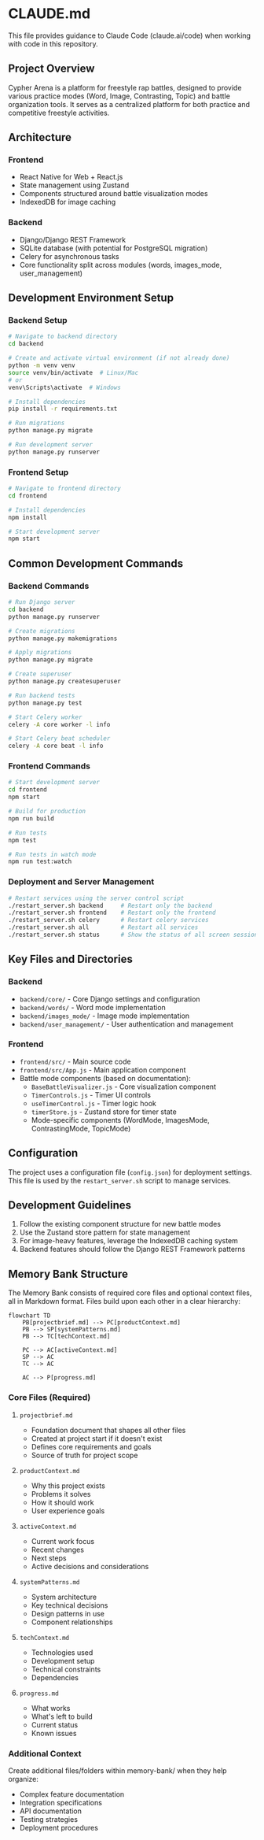 # CLAUDE.md

This file provides guidance to Claude Code (claude.ai/code) when working with code in this repository.

## Project Overview

Cypher Arena is a platform for freestyle rap battles, designed to provide various practice modes (Word, Image, Contrasting, Topic) and battle organization tools. It serves as a centralized platform for both practice and competitive freestyle activities.

## Architecture

### Frontend
- React Native for Web + React.js
- State management using Zustand
- Components structured around battle visualization modes
- IndexedDB for image caching

### Backend
- Django/Django REST Framework
- SQLite database (with potential for PostgreSQL migration)
- Celery for asynchronous tasks
- Core functionality split across modules (words, images_mode, user_management)

## Development Environment Setup

### Backend Setup
```bash
# Navigate to backend directory
cd backend

# Create and activate virtual environment (if not already done)
python -m venv venv
source venv/bin/activate  # Linux/Mac
# or
venv\Scripts\activate  # Windows

# Install dependencies
pip install -r requirements.txt

# Run migrations
python manage.py migrate

# Run development server
python manage.py runserver
```

### Frontend Setup
```bash
# Navigate to frontend directory
cd frontend

# Install dependencies
npm install

# Start development server
npm start
```

## Common Development Commands

### Backend Commands
```bash
# Run Django server
cd backend
python manage.py runserver

# Create migrations
python manage.py makemigrations

# Apply migrations
python manage.py migrate

# Create superuser
python manage.py createsuperuser

# Run backend tests
python manage.py test

# Start Celery worker
celery -A core worker -l info

# Start Celery beat scheduler
celery -A core beat -l info
```

### Frontend Commands
```bash
# Start development server
cd frontend
npm start

# Build for production
npm run build

# Run tests
npm test

# Run tests in watch mode
npm run test:watch
```

### Deployment and Server Management
```bash
# Restart services using the server control script
./restart_server.sh backend     # Restart only the backend
./restart_server.sh frontend    # Restart only the frontend
./restart_server.sh celery      # Restart celery services
./restart_server.sh all         # Restart all services
./restart_server.sh status      # Show the status of all screen sessions
```

## Key Files and Directories

### Backend
- `backend/core/` - Core Django settings and configuration
- `backend/words/` - Word mode implementation
- `backend/images_mode/` - Image mode implementation
- `backend/user_management/` - User authentication and management

### Frontend
- `frontend/src/` - Main source code
- `frontend/src/App.js` - Main application component
- Battle mode components (based on documentation):
  - `BaseBattleVisualizer.js` - Core visualization component
  - `TimerControls.js` - Timer UI controls
  - `useTimerControl.js` - Timer logic hook
  - `timerStore.js` - Zustand store for timer state
  - Mode-specific components (WordMode, ImagesMode, ContrastingMode, TopicMode)

## Configuration

The project uses a configuration file (`config.json`) for deployment settings. This file is used by the `restart_server.sh` script to manage services.

## Development Guidelines

1. Follow the existing component structure for new battle modes
2. Use the Zustand store pattern for state management
3. For image-heavy features, leverage the IndexedDB caching system
4. Backend features should follow the Django REST Framework patterns


## Memory Bank Structure

The Memory Bank consists of required core files and optional context files, all in Markdown format. Files build upon each other in a clear hierarchy:

```mermaid
flowchart TD
    PB[projectbrief.md] --> PC[productContext.md]
    PB --> SP[systemPatterns.md]
    PB --> TC[techContext.md]
    
    PC --> AC[activeContext.md]
    SP --> AC
    TC --> AC
    
    AC --> P[progress.md]
```

### Core Files (Required)
1. `projectbrief.md`
   - Foundation document that shapes all other files
   - Created at project start if it doesn't exist
   - Defines core requirements and goals
   - Source of truth for project scope

2. `productContext.md`
   - Why this project exists
   - Problems it solves
   - How it should work
   - User experience goals

3. `activeContext.md`
   - Current work focus
   - Recent changes
   - Next steps
   - Active decisions and considerations

4. `systemPatterns.md`
   - System architecture
   - Key technical decisions
   - Design patterns in use
   - Component relationships

5. `techContext.md`
   - Technologies used
   - Development setup
   - Technical constraints
   - Dependencies

6. `progress.md`
   - What works
   - What's left to build
   - Current status
   - Known issues

### Additional Context
Create additional files/folders within memory-bank/ when they help organize:
- Complex feature documentation
- Integration specifications
- API documentation
- Testing strategies
- Deployment procedures